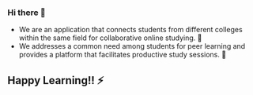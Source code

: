 ### Hi there 👋

- We are an application that connects students from different colleges within the same field for collaborative online studying. 🌱
- We addresses a common need among students for peer learning and provides a platform that facilitates productive study sessions. 💬

## Happy Learning!! ⚡
